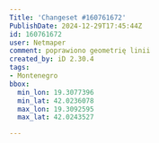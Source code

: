 ```yaml
---
Title: 'Changeset #160761672'
PublishDate: 2024-12-29T17:45:44Z
id: 160761672
user: Netmaper
comment: poprawiono geometrię linii
created_by: iD 2.30.4
tags:
- Montenegro
bbox:
  min_lon: 19.3077396
  min_lat: 42.0236078
  max_lon: 19.3092595
  max_lat: 42.0243527

---
```

